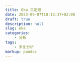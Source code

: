 ```yaml
---
title: Oka 三定理
date: 2023-09-07T18:13:37+02:00
draft: true
description: null
slug: oka
categories:
    - 分析
tags:
    - 多复分析
markup: pandoc
---
```


